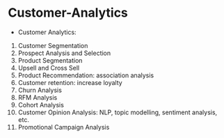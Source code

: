 # Customer-Analytics
* Customer Analytics:
 1. Customer Segmentation
 2. Prospect Analysis and Selection
3. Product Segmentation
4. Upsell and Cross Sell
5. Product Recommendation: association analysis
6. Customer retention: increase loyalty
7. Churn Analysis
8. RFM Analysis
9. Cohort Analysis
10. Customer Opinion Analysis: NLP, topic modelling, sentiment analysis, etc.
11. Promotional Campaign Analysis
